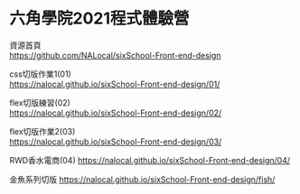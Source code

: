 # 六角學院2021程式體驗營  
  
資源首頁  
https://github.com/NALocal/sixSchool-Front-end-design  
  
css切版作業1(01)  
https://nalocal.github.io/sixSchool-Front-end-design/01/  
  
flex切版練習(02)  
https://nalocal.github.io/sixSchool-Front-end-design/02/  
  
flex切版作業2(03)  
https://nalocal.github.io/sixSchool-Front-end-design/03/

RWD香水電商(04)
https://nalocal.github.io/sixSchool-Front-end-design/04/

金魚系列切版
https://nalocal.github.io/sixSchool-Front-end-design/fish/